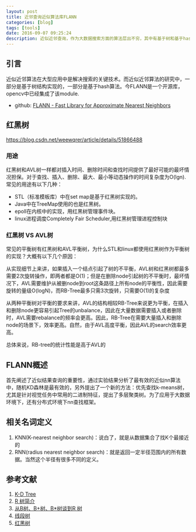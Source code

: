 ```yaml
---
layout: post
title: 近邻查询近似算法库FLANN
categories: [blog]
tags: [tools]
date: 2016-09-07 09:25:24
description: 近似近邻查询，作为大数据搜索方面的算法层出不穷，其中有基于树和基于hash的最为多见。
---
```



## 引言
近似近邻算法在大型应用中是解决搜索的关键技术。而近似近邻算法的研究中，一部分是基于树结构实现的，一部分是基于hash算法。今FLANN是一个开源库，opencv中已经集成了该module.

- github: [FLANN - Fast Library for Approximate Nearest Neighbors](https://github.com/mariusmuja/flann.git)

## 红黑树
https://blog.csdn.net/weewqrer/article/details/51866488

### 用途

红黑树和AVL树一样都对插入时间、删除时间和查找时间提供了最好可能的最坏情况担保。对于查找、插入、删除、最大、最小等动态操作的时间复杂度为O(lgn).常见的用途有以下几种：
- STL（标准模板库）中在set map是基于红黑树实现的。
- Java中在TreeMap使用的也是红黑树。
- epoll在内核中的实现，用红黑树管理事件块。
- linux进程调度Completely Fair Scheduler,用红黑树管理进程控制块

### 红黑树 VS AVL树

常见的平衡树有红黑树和AVL平衡树，为什么STL和linux都使用红黑树作为平衡树的实现？大概有以下几个原因：

从实现细节上来讲，如果插入一个结点引起了树的不平衡，AVL树和红黑树都最多需要2次旋转操作，即两者都是O(1)；但是在删除node引起树的不平衡时，最坏情况下，AVL需要维护从被删node到root这条路径上所有node的平衡性，因此需要旋转的量级O(logN)，而RB-Tree最多只需3次旋转，只需要O(1)的复杂度

从两种平衡树对平衡的要求来讲，AVL的结构相较RB-Tree来说更为平衡，在插入和删除node更容易引起Tree的unbalance，因此在大量数据需要插入或者删除时，AVL需要rebalance的频率会更高。因此，RB-Tree在需要大量插入和删除node的场景下，效率更高。自然，由于AVL高度平衡，因此AVL的search效率更高。

总体来说，RB-tree的统计性能是高于AVL的

## FLANN概述

首先阐述了近似结果查询的重要性，通过实验结果分析了最有效的近似nn算法中，随机KD森林是最有效的，另外提出了一个新的方法：优先查找k-means树，尤其是针对视觉任务中常用的二进制特征，提出了多层聚类树。为了应用于大数据环境下，还有分布式环境下nn查找框架。

## 相关名词定义

1. KNN(K-nearest neighbor search)：说白了，就是从数据集合了找K个最接近的
2. RNN(radius nearest neighbor search)：就是返回一定半径范围内的所有数据。当然这个半径有很多不同的定义。

## 参考文献

1. [K-D Tree](http://www.cnblogs.com/eyeszjwang/articles/2429382.html)
2. [R 树简介](http://blog.csdn.net/zhouxuguang236/article/details/7898272)
3. [ 从B树、B+树、B*树谈到R 树](http://blog.csdn.net/v_JULY_v/article/details/6530142/)
4. [线段树](http://www.ahathinking.com/archives/136.html)
5. [红黑树](https://blog.csdn.net/v_JULY_v/article/details/6285620)